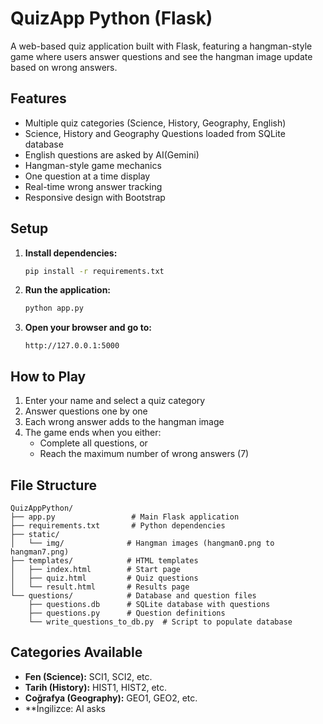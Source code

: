 # QuizApp Python (Flask)

A web-based quiz application built with Flask, featuring a hangman-style game where users answer questions and see the hangman image update based on wrong answers.

## Features

- Multiple quiz categories (Science, History, Geography, English)
- Science, History and Geography Questions loaded from SQLite database
- English questions are asked by AI(Gemini)
- Hangman-style game mechanics
- One question at a time display
- Real-time wrong answer tracking
- Responsive design with Bootstrap

## Setup

1. **Install dependencies:**
   ```bash
   pip install -r requirements.txt
   ```

2. **Run the application:**
   ```bash
   python app.py
   ```

3. **Open your browser and go to:**
   ```
   http://127.0.0.1:5000
   ```

## How to Play

1. Enter your name and select a quiz category
2. Answer questions one by one
3. Each wrong answer adds to the hangman image
4. The game ends when you either:
   - Complete all questions, or
   - Reach the maximum number of wrong answers (7)

## File Structure

```
QuizAppPython/
├── app.py                 # Main Flask application
├── requirements.txt       # Python dependencies
├── static/
│   └── img/              # Hangman images (hangman0.png to hangman7.png)
├── templates/            # HTML templates
│   ├── index.html        # Start page
│   ├── quiz.html         # Quiz questions
│   └── result.html       # Results page
└── questions/            # Database and question files
    ├── questions.db      # SQLite database with questions
    ├── questions.py      # Question definitions
    └── write_questions_to_db.py  # Script to populate database
```

## Categories Available

- **Fen (Science):** SCI1, SCI2, etc.
- **Tarih (History):** HIST1, HIST2, etc.
- **Coğrafya (Geography):** GEO1, GEO2, etc.
- **İngilizce: AI asks   
